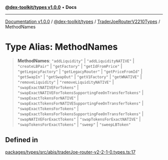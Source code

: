 [**@dex-toolkit/types v1.0.0**](../../../README.md) • **Docs**

***

[Documentation v1.0.0](../../../../../packages.md) / [@dex-toolkit/types](../../../README.md) / [TraderJoeRouterV2210Types](../README.md) / MethodNames

# Type Alias: MethodNames

> **MethodNames**: `"addLiquidity"` \| `"addLiquidityNATIVE"` \| `"createLBPair"` \| `"getFactory"` \| `"getIdFromPrice"` \| `"getLegacyFactory"` \| `"getLegacyRouter"` \| `"getPriceFromId"` \| `"getSwapIn"` \| `"getSwapOut"` \| `"getV1Factory"` \| `"getWNATIVE"` \| `"removeLiquidity"` \| `"removeLiquidityNATIVE"` \| `"swapExactNATIVEForTokens"` \| `"swapExactNATIVEForTokensSupportingFeeOnTransferTokens"` \| `"swapExactTokensForNATIVE"` \| `"swapExactTokensForNATIVESupportingFeeOnTransferTokens"` \| `"swapExactTokensForTokens"` \| `"swapExactTokensForTokensSupportingFeeOnTransferTokens"` \| `"swapNATIVEForExactTokens"` \| `"swapTokensForExactNATIVE"` \| `"swapTokensForExactTokens"` \| `"sweep"` \| `"sweepLBToken"`

## Defined in

[packages/types/src/abis/traderJoe-router-v2-2-1-0.types.ts:17](https://github.com/niZmosis/dex-toolkit/blob/3d8b41b44787b30fbea5de3ab4737662ffb61bc8/packages/types/src/abis/traderJoe-router-v2-2-1-0.types.ts#L17)
